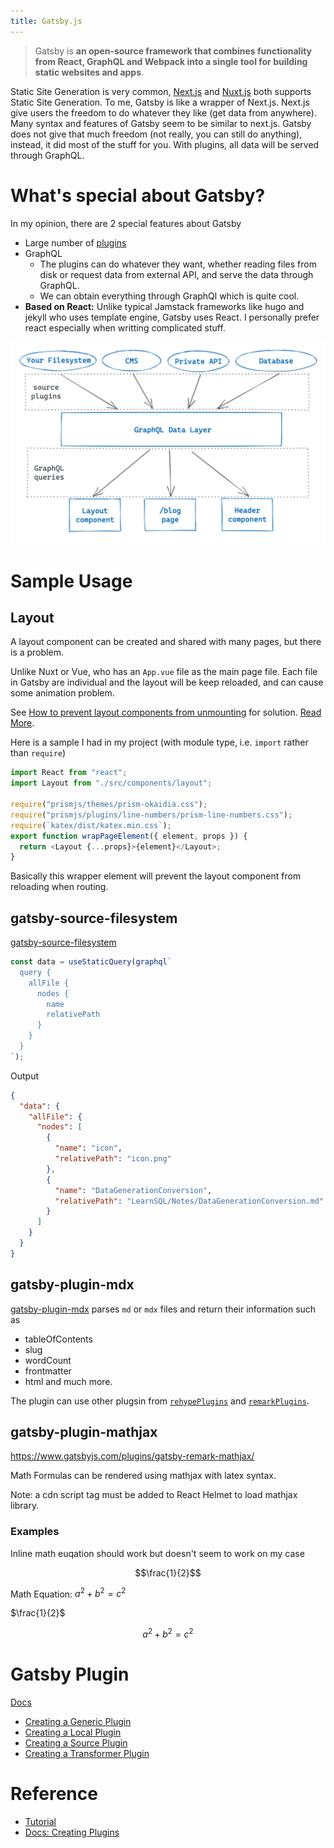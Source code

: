 ```yaml
---
title: Gatsby.js
---
```


> Gatsby is **an open-source framework that combines functionality from React, GraphQL and Webpack into a single tool for building static websites and apps**.

Static Site Generation is very common, [Next.js](../Framework/Nextjs/Intro.md) and [Nuxt.js](../Framework/Nuxtjs/Intro.md) both supports Static Site Generation.
To me, Gatsby is like a wrapper of Next.js. Next.js give users the freedom to do whatever they like (get data from anywhere). Many syntax and features of Gatsby seem to be similar to next.js. Gatsby does not give that much freedom (not really, you can still do anything), instead, it did most of the stuff for you. With plugins, all data will be served through GraphQL.

# What's special about Gatsby?

In my opinion, there are 2 special features about Gatsby

- Large number of [plugins](https://www.gatsbyjs.com/plugins)
- GraphQL
  - The plugins can do whatever they want, whether reading files from disk or request data from external API, and serve the data through GraphQL.
  - We can obtain everything through GraphQl which is quite cool.
- **Based on React:** Unlike typical Jamstack frameworks like hugo and jekyll who uses template engine, Gatsby uses React. I personally prefer react especially when writting complicated stuff.

![gatsby-graphql-illustration](./attachments/gatsby-graphql-illustration.png)

# Sample Usage

## Layout

A layout component can be created and shared with many pages, but there is a problem.

Unlike Nuxt or Vue, who has an `App.vue` file as the main page file. Each file in Gatsby are individual and the layout will be keep reloaded, and can cause some animation problem.

See [How to prevent layout components from unmounting](https://www.gatsbyjs.com/docs/how-to/routing/layout-components/#how-to-prevent-layout-components-from-unmounting) for solution. [Read More](https://www.gatsbyjs.com/docs/reference/config-files/gatsby-browser/#wrapPageElement).

Here is a sample I had in my project (with module type, i.e. `import` rather than `require`)

```js
import React from "react";
import Layout from "./src/components/layout";

require("prismjs/themes/prism-okaidia.css");
require("prismjs/plugins/line-numbers/prism-line-numbers.css");
require(`katex/dist/katex.min.css`);
export function wrapPageElement({ element, props }) {
  return <Layout {...props}>{element}</Layout>;
}
```

Basically this wrapper element will prevent the layout component from reloading when routing.

## gatsby-source-filesystem

[gatsby-source-filesystem](https://www.gatsbyjs.com/plugins/gatsby-source-filesystem/?=source)

```jsx
const data = useStaticQuery(graphql`
  query {
    allFile {
      nodes {
        name
        relativePath
      }
    }
  }
`);
```

Output

```json
{
  "data": {
    "allFile": {
      "nodes": [
        {
          "name": "icon",
          "relativePath": "icon.png"
        },
        {
          "name": "DataGenerationConversion",
          "relativePath": "LearnSQL/Notes/DataGenerationConversion.md"
        }
      ]
    }
  }
}
```

## gatsby-plugin-mdx

[gatsby-plugin-mdx](https://www.gatsbyjs.com/plugins/gatsby-plugin-mdx/) parses `md` or `mdx` files and return their information such as

- tableOfContents
- slug
- wordCount
- frontmatter
- html
  and much more.

The plugin can use other plugsin from [`rehypePlugins`](https://www.gatsbyjs.com/plugins/gatsby-plugin-mdx/#rehype-plugins) and [`remarkPlugins`](https://www.gatsbyjs.com/plugins/gatsby-plugin-mdx/#remark-plugins).

## gatsby-plugin-mathjax

https://www.gatsbyjs.com/plugins/gatsby-remark-mathjax/

Math Formulas can be rendered using mathjax with latex syntax.

Note: a cdn script tag must be added to React Helmet to load mathjax library.

### Examples

Inline math euqation should work but doesn't seem to work on my case

$$\frac{1}{2}$$

Math Equation: $a^2 + b^2 = c^2$

$\frac{1}{2}$

$$
a^2 + b^2 = c^2
$$

# Gatsby Plugin

[Docs](https://www.gatsbyjs.com/docs/creating-plugins/)

- [Creating a Generic Plugin](https://www.gatsbyjs.com/docs/creating-a-generic-plugin/)
- [Creating a Local Plugin](https://www.gatsbyjs.com/docs/creating-a-local-plugin/)
- [Creating a Source Plugin](https://www.gatsbyjs.com/docs/creating-a-source-plugin/)
- [Creating a Transformer Plugin](https://www.gatsbyjs.com/docs/creating-a-transformer-plugin/)

# Reference

- [Tutorial](https://github.com/gatsbyjs/tutorial-example)
- [Docs: Creating Plugins](https://www.gatsbyjs.com/docs/creating-plugins/)
